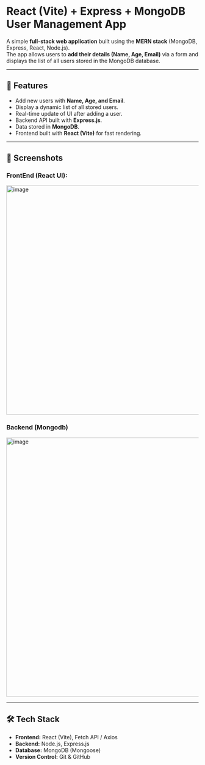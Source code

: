# React (Vite) + Express + MongoDB User Management App

A simple **full-stack web application** built using the **MERN stack** (MongoDB, Express, React, Node.js).  
The app allows users to **add their details (Name, Age, Email)** via a form and displays the list of all users stored in the MongoDB database.  

---

## 🚀 Features
- Add new users with **Name, Age, and Email**.
- Display a dynamic list of all stored users.
- Real-time update of UI after adding a user.
- Backend API built with **Express.js**.
- Data stored in **MongoDB**.
- Frontend built with **React (Vite)** for fast rendering.

---

## 📸 Screenshots
### FrontEnd (React UI):
<img width="1362" height="599" alt="image" src="https://github.com/user-attachments/assets/6e24c900-0294-409d-9b19-0951e9d789f1" />

### Backend (Mongodb)
<img width="1364" height="677" alt="image" src="https://github.com/user-attachments/assets/7e3334d1-8e3f-4bc1-85c9-59ccd22141f1" />


---

## 🛠️ Tech Stack
- **Frontend:** React (Vite), Fetch API / Axios  
- **Backend:** Node.js, Express.js  
- **Database:** MongoDB (Mongoose)  
- **Version Control:** Git & GitHub  
